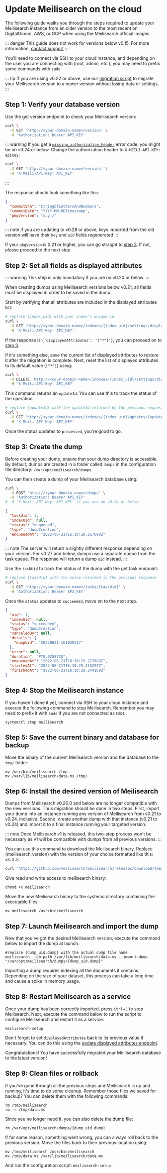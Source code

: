# Update Meilisearch on the cloud

The following guide walks you through the steps required to update your Meilisearch instance from an older version to the most recent on DigitalOcean, AWS, or GCP when using the Meilisearch official images.

::: danger
This guide does not work for versions below v0.15. For more information, [contact support](https://discord.gg/meilisearch)
:::

You'll need to connect via SSH to your cloud instance, and depending on the user you are connecting with (root, admin, etc.), you may need to prefix some commands with `sudo`

::: tip
If you are using v0.22 or above, use our [migration script](https://github.com/meilisearch/meilisearch-migration) to migrate your Meilisearch version to a newer version without losing data or settings.
:::

## Step 1: Verify your database version

Use the get version endpoint to check your Meilisearch version:

```sh
curl \
  -X GET 'http://<your-domain-name>/version' \
  -H 'Authorization: Bearer API_KEY'
```

::: warning
If you get a [`missing_authorization_header`](/reference/errors/error_codes.md#missing-authorization-header) error code, you might be on v0.24 or below. Change the authorization header to `X-MEILI-API-KEY: apiKey`:

```sh
curl \
  -X GET 'http://<your-domain-name>/version' \
  -H 'X-Meili-API-Key: API_KEY'  

```

:::

The response should look something like this:

```json
{
  "commitSha": "stringOfLettersAndNumbers",
  "commitDate": "YYYY-MM-DDTimestamp",
  "pkgVersion": "x.y.z"
}
```

::: note
If you are updating to v0.28 or above, keys imported from the old version will have their `key` and `uid` fields regenerated
:::

If your `pkgVersion` is 0.21 or higher, you can go straight to [step 3](#step-3-create-the-dump). If not, please proceed to the next step.

## Step 2: Set all fields as displayed attributes

::: warning
This step is only mandatory if you are on v0.20 or below.
:::

When creating dumps using Meilisearch versions below v0.21, all fields must be displayed in order to be saved in the dump.

Start by verifying that all attributes are included in the displayed attributes list:

```sh
# replace {index_uid} with your index's unique id
curl \
  -X GET 'http://<your-domain-name>/indexes/{index_uid}/settings/displayed-attributes' \
  -H 'X-Meili-API-Key: API_KEY'  

```

If the response is `{'displayedAttributes': '["*"]'}`, you can proceed on to [step 3](#step-3-create-the-dump).

If it's something else, save the current list of displayed attributes to restore it after the migration is complete. Next, reset the list of displayed attributes to its default value (`["*"]`) using:

```sh
curl \
  -X DELETE 'http://<your-domain-name>/indexes/{index_uid}/settings/displayed-attributes' \
  -H 'X-Meili-API-Key: API_KEY'  
```

This command returns an `updateId`. You can use this to track the status of the operation.

```sh
# replace {updateId} with the updateId returned by the previous request
curl \
  -X GET 'http://<your-domain-name>/indexes/{index_uid}/updates/{updateId}' \
  -H 'X-Meili-API-Key: API_KEY'  
```

Once the status updates to `processed`, you're good to go.

## Step 3: Create the dump

Before creating your dump, ensure that your dump directory is accessible. By default, dumps are created in a folder called `dumps` in the configuration file directory: `/var/opt/meilisearch/dumps`

You can then create a dump of your Meilisearch database using:

```sh
curl \
  -X POST 'http://<your-domain-name>/dumps' \
  -H 'Authorization: Bearer API_KEY' 
# -H 'X-Meili-API-Key: API_KEY' if you are on v0.24 or below
```

```json
{
  "taskUid": 1,
  "indexUid": null,
  "status": "enqueued",
  "type": "dumpCreation",
  "enqueuedAt": "2022-06-21T16:10:29.217688Z"
}
```

::: note
The server will return a slightly different response depending on your version. For v0.27 and below, dumps use a separate queue from the task queue. The response will return a dump `uid` instead.
:::

Use the `taskUid` to track the status of the dump with the get task endpoint:

```sh
# replace {taskUid} with the value returned in the previous response
curl \
  -X GET 'http://<your-domain-name>/tasks/{taskUid}' \
  -H 'Authorization: Bearer API_KEY' 
```

Once the `status` updates to `succeeded`, move on to the next step.

```json
{
  "uid": 1,
  "indexUid": null,
  "status": "succeeded",
  "type": "dumpCreation",
  "canceledBy": null,
  "details": {
    "dumpUid": "20220621-161029217"
  },
  "error": null,
  "duration": "PT0.025872S",
  "enqueuedAt": "2022-06-21T16:10:29.217688Z",
  "startedAt": "2022-06-21T16:10:29.218297Z",
  "finishedAt": "2022-06-21T16:10:29.244169Z"
}
```

## Step 4: Stop the Meilisearch instance

If you haven't done it yet, connect via SSH to your cloud instance and execute the following command to stop Meilisearch. Remember you may need to prefix it with `sudo` if you are not connected as root.

```
systemctl stop meilisearch
```

## Step 5: Save the current binary and database for backup

Move the binary of the current Meilisearch version and the database to the `tmp/` folder:

```
mv /usr/bin/meilisearch /tmp
mv /var/lib/meilisearch/data.ms /tmp/
```

## Step 6: Install the desired version of Meilisearch

Dumps from Meilisearch v0.20.0 and below are no longer compatible with the new versions. Thus migration should be done in two steps. First, import your dump into an instance running any version of Meilisearch from v0.21 to v0.24, inclusive. Second, create another dump with that instance (v0.21 to v0.24) and import it to a final instance running your targeted version.

::: note
Once Meilisearch v1 is released, this two-step process won't be necessary as v1 will be compatible with dumps from all previous versions.
:::

You can use this command to download the Meilisearch binary. Replace {meilisearch_version} with the version of your choice formatted like this: `vX.X.X`.

```sh
curl "https://github.com/meilisearch/meilisearch/releases/download/{meilisearch_version}/meilisearch-linux-amd64" --output meilisearch --location --show-error
```

Give read and write access to meilisearch binary:

```
chmod +x meilisearch
```

Move the new Meilisearch binary to the systemd directory containing the executable files:

```
mv meilisearch /usr/bin/meilisearch
```

## Step 7: Launch Meilisearch and import the dump

Now that you've got the desired Meilisearch version, execute the command below to import the dump at launch.

```
#replace {dump_uid.dump} with the actual dump file name
meilisearch --db-path /var/lib/meilisearch/data.ms --import-dump "/var/opt/meilisearch/dumps/{dump_uid.dump}"
```

Importing a dump requires indexing all the documents it contains. Depending on the size of your dataset, this process can take a long time and cause a spike in memory usage.

## Step 8: Restart Meilisearch as a service

Once your dump has been correctly imported, press `Ctrl`+`C`  to stop Meilisearch. Next, execute the command below to run the script to configure Meilisearch and restart it as a service:

```
meilisearch-setup
```

Don't forget to set `displayedAttributes` back to its previous value if necessary. You can do this using the [update displayed attributes endpoint](/reference/api/settings.md#update-displayed-attributes).

Congratulations! You have successfully migrated your Meilisearch database to the latest version!

## Step 9: Clean files or rollback

If you've gone through all the previous steps and Meilisearch is up and running, it's time to do some cleanup. Remember those files we saved for backup? You can delete them with the following commands:

```
rm /tmp/meilisearch
rm -r /tmp/data.ms
```

Since you no longer need it, you can also delete the dump file:

```
rm /var/opt/meilisearch/dumps/{dump_uid.dump}

```

If for some reason, something went wrong, you can always roll back to the previous version. Move the files back to their previous location using:

```
mv /tmp/meilisearch /usr/bin/meilisearch
mv /tmp/data.ms /var/lib/meilisearch/data.ms

```

And run the configuration script: `meilisearch-setup`
